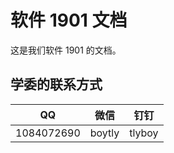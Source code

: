 # 软件 1901 文档

这是我们软件 1901 的文档。

## 学委的联系方式

| QQ         | 微信   | 钉钉   |
| ---------- | ------ | ------ |
| 1084072690 | boytly | tlyboy |
